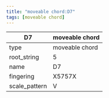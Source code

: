 ```yaml
---
title: "moveable chord:D7"
tags: [moveable chord]
---
```


|D7|moveable chord|
|---|---|
|type|moveable chord|
|root_string|5|
|name|D7|
|fingering|X5757X|
|scale_pattern|V|


